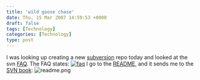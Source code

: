 ```yaml
---
title: 'wild goose chase'
date: Thu, 15 Mar 2007 14:59:53 +0000
draft: false
tags: [Technology]
categories: [Technology]
type: post
---
```


I was looking up creating a new [subversion](http://subversion.tigris.org/) repo today and looked at the svn [FAQ](http://subversion.tigris.org/faq.html). The FAQ states: [![faq](http://zeusville.files.wordpress.com/2007/03/fqa.png)](http://subversion.tigris.org/faq.html#repository) I go to the [README](http://svn.collab.net/repos/svn/trunk/README), and it sends me to the [SVN book](http://svnbook.red-bean.com/nightly/en/svn-book.html): ![readme.png](http://zeusville.files.wordpress.com/2007/03/readme.png)